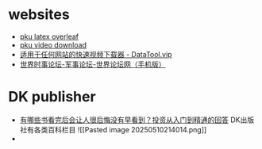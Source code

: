 # websites

- [pku latex overleaf](https://latex.pku.edu.cn/project/)
- [pku video download](https://leohlee.github.io/pkuVideo.html) 
- [适用于任何网站的快速视频下载器 - DataTool.vip](https://www.datatool.vip/)  
- [世界时事论坛-军事论坛-世界论坛网（手机版）](https://m.wforum.com/bbs/guns/) 

# DK publisher

- [有哪些书看完后会让人很后悔没有早看到？投资从入门到精通的回答](https://www.zhihu.com/question/22794831/answer/747598075)
	DK出版社有各类百科栏目
	![[Pasted image 20250510214014.png]] 
- 
